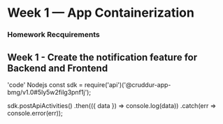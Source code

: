 # Week 1 — App Containerization

### Homework Recquirements

## Week 1 - Create the notification feature for Backend and Frontend

'code'
Nodejs
const sdk = require('api')('@cruddur-app-bmg/v1.0#5ly5w2filg3pnf1j');

sdk.postApiActivities()
  .then(({ data }) => console.log(data))
  .catch(err => console.error(err));
